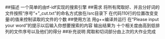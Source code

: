 ##描述
	一个简单的由tf-idf实现的搜索引擎
##需求
	将所有爬取好、并且分好词的文件按照“序号“+”_cut.txt”的命名方式放在/src目录下
	在代码110行的位置改变变量i的值来控制读取的文件的个数
##使用方法
	用g++编译并运行
	在“Please input your word”的提示以后输入你想要搜索的内容
	输出结果为 十个相关度由高到低排列的文件序号以及他们的得分
##补充说明
	爬取和切词部分由上次的大作业完成